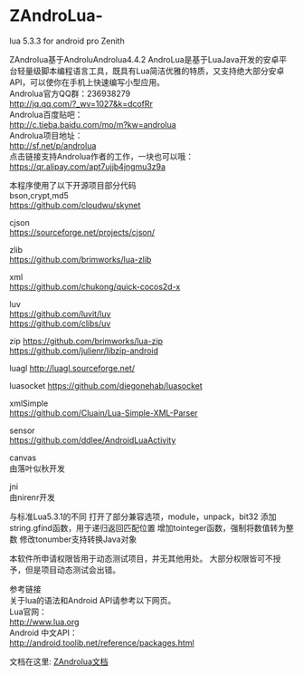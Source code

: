 # ZAndroLua-
lua 5.3.3 for android pro Zenith

ZAndrolua基于AndroluAndrolua4.4.2
AndroLua是基于LuaJava开发的安卓平台轻量级脚本编程语言工具，既具有Lua简洁优雅的特质，又支持绝大部分安卓API，可以使你在手机上快速编写小型应用。  
Androlua官方QQ群：236938279  
http://jq.qq.com/?_wv=1027&k=dcofRr  
Androlua百度贴吧：  
http://c.tieba.baidu.com/mo/m?kw=androlua  
Androlua项目地址：  
http://sf.net/p/androlua  
点击链接支持Androlua作者的工作，一块也可以哦：  
https://qr.alipay.com/apt7ujjb4jngmu3z9a  

本程序使用了以下开源项目部分代码   
bson,crypt,md5  
https://github.com/cloudwu/skynet  

cjson  
https://sourceforge.net/projects/cjson/  

zlib  
https://github.com/brimworks/lua-zlib  

xml  
https://github.com/chukong/quick-cocos2d-x  

luv  
https://github.com/luvit/luv  
https://github.com/clibs/uv  

zip
https://github.com/brimworks/lua-zip  
https://github.com/julienr/libzip-android  

luagl
http://luagl.sourceforge.net/

luasocket
https://github.com/diegonehab/luasocket  

xmlSimple  
https://github.com/Cluain/Lua-Simple-XML-Parser


sensor  
https://github.com/ddlee/AndroidLuaActivity

canvas  
由落叶似秋开发

jni  
由nirenr开发


与标准Lua5.3.1的不同
打开了部分兼容选项，module，unpack，bit32
添加string.gfind函数，用于递归返回匹配位置
增加tointeger函数，强制将数值转为整数
修改tonumber支持转换Java对象


本软件所申请权限皆用于动态测试项目，并无其他用处。
大部分权限皆可不授予，但是项目动态测试会出错。


参考链接    
关于lua的语法和Android API请参考以下网页。   
Lua官网：   
http://www.lua.org   
Android 中文API：    
http://android.toolib.net/reference/packages.html





文档在这里: [ZAndrolua文档](https://github.com/MGLSIDE/ZAndrolua/blob/master/AppDoc/doc.md)   

